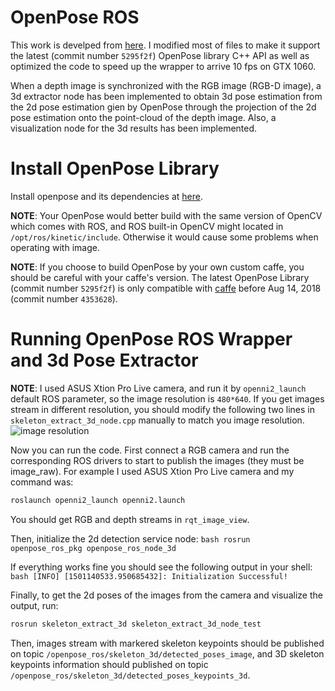 OpenPose ROS
============

This work is develped from [here](https://github.com/stevenjj/openpose_ros). I modified most of files to make it support the latest (commit number `5295f2f`) OpenPose library C++ API as well as optimized the code to speed up the wrapper to arrive 10 fps on GTX 1060.

When a depth image is synchronized with the RGB image (RGB-D image), a 3d extractor node has been implemented to obtain 3d pose estimation from the 2d pose estimation gien by OpenPose through the projection of the 2d pose estimation onto the point-cloud of the depth image. Also, a visualization node for the 3d results has been implemented.

# Install OpenPose Library
Install openpose and its dependencies at [here](https://github.com/CMU-Perceptual-Computing-Lab/openpose/blob/master/doc/installation.md).
  
**NOTE**: Your OpenPose would better build with the same version of OpenCV which comes with ROS, and ROS built-in OpenCV might located in `/opt/ros/kinetic/include`. Otherwise it would cause some problems when operating with image.

**NOTE**: If you choose to build OpenPose by your own custom caffe, you should be careful with your caffe's version. The latest OpenPose Library (commit number `5295f2f`) is only compatible with [caffe](https://github.com/BVLC/caffe) before Aug 14, 2018 (commit number `4353628`).

# Running OpenPose ROS Wrapper and 3d Pose Extractor
**NOTE**: I used ASUS Xtion Pro Live camera, and run it by `openni2_launch` default ROS parameter, so the image resolution is `480*640`. If you get images stream in different resolution, you should modify the following two lines in `skeleton_extract_3d_node.cpp` manually to match you image resolution.
![image resolution](https://github.com/msr-peng/openpose_ros/blob/master/images/resolution.png)

Now you can run the code. First connect a RGB camera and run the corresponding ROS drivers to start to publish the images (they must be image_raw). For example I used ASUS Xtion Pro Live camera and my command was:
   ```bash
   roslaunch openni2_launch openni2.launch
   ```
You should get RGB and depth streams in `rqt_image_view`.
    
Then, initialize the 2d detection service node:
    ```bash
    rosrun openpose_ros_pkg openpose_ros_node_3d
    ```
    
If everything works fine you should see the following output in your shell:
    ```bash
    [INFO] [1501140533.950685432]: Initialization Successful!
    ```
    
Finally, to get the 2d poses of the images from the camera and visualize the output, run:
   ```bash
   rosrun skeleton_extract_3d skeleton_extract_3d_node_test
   ```
Then, images stream with markered skeleton keypoints should be published on topic `/openpose_ros/skeleton_3d/detected_poses_image`, and 3D skeleton keypoints information should published on topic `/openpose_ros/skeleton_3d/detected_poses_keypoints_3d`.
